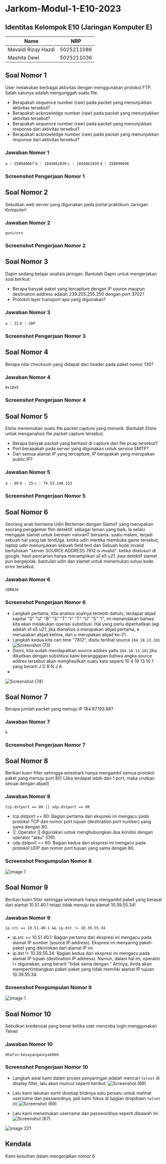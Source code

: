 # Jarkom-Modul-1-E10-2023

## Identitas Kelompok E10 (Jaringan Komputer E)
| Name                 | NRP        |
| ---                  | ---        |
| Mavaldi Rizqy Hazdi  | 5025211086 |
| Mashita Dewi         | 5025211036 |

## Soal Nomor 1
User melakukan berbagai aktivitas dengan menggunakan protokol FTP. Salah satunya adalah mengunggah suatu file.
- Berapakah sequence number (raw) pada packet yang menunjukkan aktivitas tersebut?
- Berapakah acknowledge number (raw) pada packet yang menunjukkan aktivitas tersebut?
- Berapakah sequence number (raw) pada packet yang menunjukkan response dari aktivitas tersebut?
- Berapakah acknowledge number (raw) pada packet yang menunjukkan response dari aktivitas tersebut?

### Jawaban Nomor 1
`a : 258040667` `b : 1044861039` `c : 1044861039` `d : 258040696`

### Screenshot Pengerjaan Nomor 1

## Soal Nomor 2
Sebutkan web server yang digunakan pada portal praktikum Jaringan Komputer!

### Jawaban Nomor 2
`gunicorn`

### Screenshot Pengerjaan Nomor 2

## Soal Nomor 3
Dapin sedang belajar analisis jaringan. Bantulah Dapin untuk mengerjakan soal berikut:
- Berapa banyak paket yang tercapture dengan IP source maupun destination address 	adalah 239.255.255.250 dengan port 3702?
- Protokol layer transport apa yang digunakan?

### Jawaban Nomor 3
`a : 21` `b : UDP`

### Screenshot Pengerjaan Nomor 3

## Soal Nomor 4
Berapa nilai checksum yang didapat dari header pada paket nomor 130?

### Jawaban Nomor 4
`0x18e5`

### Screenshot Pengerjaan Nomor 4

## Soal Nomor 5
Elshe menemukan suatu file packet capture yang menarik. Bantulah Elshe untuk menganalisis file packet capture tersebut.
- Berapa banyak packet yang berhasil di capture dari file pcap tersebut?
- Port berapakah pada server yang digunakan untuk service SMTP?
- Dari semua alamat IP yang tercapture, IP berapakah yang merupakan public IP?

### Jawaban Nomor 5
`a : 60` `b : 25` `c : 74.53.140.153`

### Screenshot Pengerjaan Nomor 5

## Soal Nomor 6
Seorang anak bernama Udin Berteman dengan SlameT yang merupakan seorang penggemar film detektif. sebagai teman yang baik, Ia selalu mengajak slamet untuk bermain valoranT bersama. suatu malam, terjadi sebuah hal yang tak terdUga. ketika udin mereka membuka game tersebut, laptop udin menunjukkan sebuah field text dan Sebuah kode Invalid bertuliskan "server SOURCE ADDRESS 7812 is invalid". ketika ditelusuri di google, hasil pencarian hanya menampilkan a1 e5 u21. jiwa detektif slamet pun bergejolak. bantulah udin dan slamet untuk menemukan solusi kode error tersebut.

### Jawaban Nomor 6
`JDRNJA`

### Screenshot Pengerjaan Nomor 6
- Langkah pertama, kita analisis soalnya terlebih dahulu, terdapat abjad kapital "S" "U" "B" "S" "T" "I" "T" "U" "S" "I", ini menandakan bahwa kita akan melakukan operasi substitusi. Hal yang perlu diperhatikan lagi adalah a1 e5 u21, jika dianalisis a merupakan abjad pertama, e merupakan abjad kelima, dan u merupakan abjad ke-21.
- Langkah kedua kita cari time "7812", disitu terlihat source `104.18.13.101`
  ![Screenshot (73)](https://github.com/mashitaad/Jarkom-Modul-1-E10-2023/assets/87978863/12c0b4e0-3434-4611-a777-2cbaea79fe92)
- Disini, kita sudah mendapatkan source addres yaitu `104.18.13.101` jika dikaitkan dengan substitusi kami beranggapan bahwa angka source addres tersebut akan menghasilkan suatu kata seperti 10 4 18 13 10 1 yang berarti J D R N J A
- 
![Screenshot (74)](https://github.com/mashitaad/Jarkom-Modul-1-E10-2023/assets/87978863/73899346-f7fa-4a87-9f9f-2a80eec047f1)

## Soal Nomor 7
Berapa jumlah packet yang menuju IP 184.87.193.88?

### Jawaban Nomor 7
`6`

### Screenshot Pengerjaan Nomor 7

## Soal Nomor 8
Berikan kueri filter sehingga wireshark hanya mengambil semua protokol paket yang menuju port 80! (Jika terdapat lebih dari 1 port, maka urutkan sesuai dengan abjad)

### Jawaban Nomor 8
`tcp.dstport == 80 || udp.dstport == 80`
- tcp.dstport == 80: Bagian pertama dari ekspresi ini mengacu pada protokol TCP dan nomor port tujuan (destination port number) yang sama dengan 80. 
- ||: Operator || digunakan untuk menghubungkan dua kondisi dengan operator "atau" (OR).
- udp.dstport == 80: Bagian kedua dari ekspresi ini mengacu pada protokol UDP dan nomor port tujuan yang sama dengan 80.


### Screenshot Pengumpulan Nomor 8
![image 1](https://github.com/mashitaad/Jarkom-Modul-1-E10-2023/assets/87978863/3b49729d-ca63-49e4-9605-4c0b8e0d1458)

## Soal Nomor 9
Berikan kueri filter sehingga wireshark hanya mengambil paket yang berasal dari alamat 10.51.40.1 tetapi tidak menuju ke alamat 10.39.55.34!

### Jawaban Nomor 9
`ip.src == 10.51.40.1 && ip.dst != 10.39.55.34`
- ip.src == 10.51.40.1: Bagian pertama dari ekspresi ini mengacu pada alamat IP sumber (source IP address). Ekspresi ini menyaring paket-paket yang dikirimkan dari alamat IP ini.
- ip.dst != 10.39.55.34: Bagian kedua dari ekspresi ini mengacu pada alamat IP tujuan (destination IP address). Namun, dalam hal ini, operator != digunakan, yang berarti "tidak sama dengan." Artinya, Anda akan mempertimbangkan paket-paket yang tidak memiliki alamat IP tujuan 10.39.55.34.


### Screenshot Pengumpulan Nomor 9
![image 1](https://github.com/mashitaad/Jarkom-Modul-1-E10-2023/assets/87978863/3b49729d-ca63-49e4-9605-4c0b8e0d1458)

## Soal Nomor 10
Sebutkan kredensial yang benar ketika user mencoba login menggunakan Telnet

### Jawaban Nomor 10
`dhafin:kesayangannyak0k0`

### Screenshot Pengerjaan Nomor 10
- Langkah awal kami dalam proses penyaringan adalah mencari `telnet` di display filter, lalu akan muncul seperti berikut:
  ![Screenshot (69)](https://github.com/mashitaad/Jarkom-Modul-1-E10-2023/assets/87978863/0a04b314-ab97-41da-9c31-1308ba59a983)

- Lalu kami lakukan sortir disetiap bloknya satu persatu untuk melihat username dan passwordnya, jadi kami fokus di bagian dropdown `telnet` ini 
  ![Screenshot (69)](https://github.com/mashitaad/Jarkom-Modul-1-E10-2023/assets/87978863/9ca28711-7a8a-4df2-99ec-342da610d088)

- Lalu kami menemukan username dan passwordnya seperti dibawah ini:
  ![Screenshot (67)](https://github.com/mashitaad/Jarkom-Modul-1-E10-2023/assets/87978863/0abf25a4-b4a9-4775-81f4-164a570b8a8f)

![image 221](https://github.com/mashitaad/Jarkom-Modul-1-E10-2023/assets/87978863/55c81b73-d622-4fe9-8219-47b99ebc2018)

## Kendala
Kami kesulitan dalam mengerjakan nomor 6
